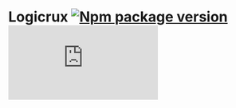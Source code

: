 # Logicrux [![Npm package version](https://badgen.net/npm/v/express)](https://npmjs.com/package/express) [![Discord Version](https://img.shields.io/npm/v/discord.js?color=%237289da&label=Discord.js)](https://github.com/discordjs/discord.js)
